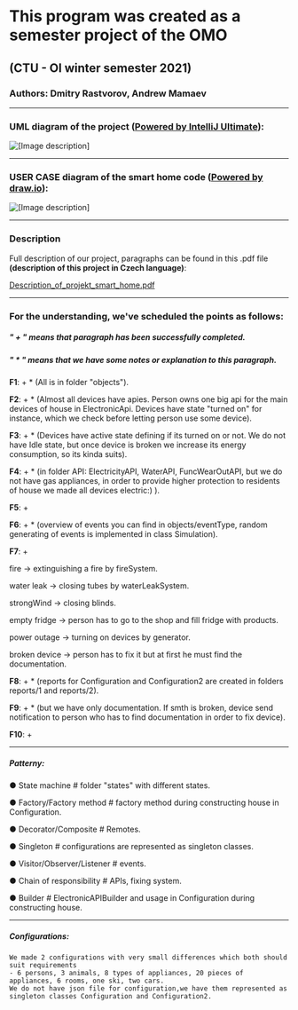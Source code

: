 # This program was created as a semester project of the OMO

## (CTU - OI winter semester 2021)

### Authors: Dmitry Rastvorov, Andrew Mamaev
-- -- -- -- -- -- -- -- -- -- -- -- -- -- -- -- -- - 
### UML diagram of the project ([Powered by IntelliJ Ultimate](https://www.jetbrains.com/help/idea/class-diagram.html)):
![[Image description]](https://gitlab.fel.cvut.cz/rastvdmy/omo_smart_home/-/wikis/uploads/2f382775dead5ad83e7d6f42b53f4cc6/omo_intellij_uml.png)
-- -- -- -- -- -- -- -- -- -- -- -- -- -- -- -- -- - 
### USER CASE diagram of the smart home code ([Powered by draw.io](https://app.diagrams.net)):
![[Image description]](https://gitlab.fel.cvut.cz/rastvdmy/omo_smart_home/-/wikis/uploads/3dc290c7ab15af62ee01adb747232cb4/Untitled_Diagram.drawio.png)
-- -- -- -- -- -- -- -- -- -- -- -- -- -- -- -- -- - 
### Description

Full description of our project, paragraphs can be found in this .pdf file **(description of this project in Czech language)**: 

[Description_of_projekt_smart_home.pdf](https://gitlab.fel.cvut.cz/rastvdmy/omo_smart_home/-/wikis/uploads/d7908236074d105ca7f61f988187c8b1/Description_of_projekt_smart_home.pdf)
-- -- -- -- -- -- -- -- -- -- -- -- -- -- -- -- -- - 
### For the understanding, we've scheduled the points as follows:

##### " + " means that paragraph has been successfully completed.
##### " * " means that we have some notes or explanation to this paragraph.

**F1**: +   * (All is in folder "objects").

**F2**: +   * (Almost all devices have apies. Person owns one big api for the main devices of house 
in ElectronicApi. Devices have state "turned on" for instance, 
which we check before letting person use some device).

**F3**: +   * (Devices have active state defining if its turned on or not. We do not have Idle state,
but once device is broken we increase its energy consumption, so its kinda suits).

**F4**: +   * (in folder API: ElectricityAPI, WaterAPI, FuncWearOutAPI, but we do not have gas appliances, in order
to provide higher protection to residents of house we made all devices electric:) ).
    
**F5**: + 

**F6**: +  * (overview of events you can find in objects/eventType, random generating
of events is implemented in class Simulation).

**F7**: +

fire -> extinguishing a fire by fireSystem.

water leak -> closing tubes by waterLeakSystem.

strongWind -> closing blinds.

empty fridge -> person has to go to the shop and fill fridge with products.

power outage -> turning on devices by generator.

broken device -> person has to fix it but at first he must find the documentation.

**F8**: + * (reports for Configuration and Configuration2 are created in folders reports/1 and reports/2).

**F9**: + * (but we have only documentation. If smth is broken, device send notification to person
    who has to find documentation in order to fix device).

**F10**: +
-- -- -- -- -- -- -- -- -- -- -- -- -- -- -- -- -- - 
##### Patterny:
●	State machine # folder "states" with different states.

●	Factory/Factory method # factory method during constructing house in Configuration.

●	Decorator/Composite # Remotes.

●	Singleton # configurations are represented as singleton classes.

●	Visitor/Observer/Listener # events.

●	Chain of responsibility # APIs, fixing system.

●	Builder # ElectronicAPIBuilder and usage in Configuration during constructing house.
-- -- -- -- -- -- -- -- -- -- -- -- -- -- -- -- -- - 
##### Configurations:
    We made 2 configurations with very small differences which both should suit requirements
    - 6 persons, 3 animals, 8 types of appliances, 20 pieces of appliances, 6 rooms, one ski, two cars.
    We do not have json file for configuration,we have them represented as singleton classes Configuration and Configuration2.
